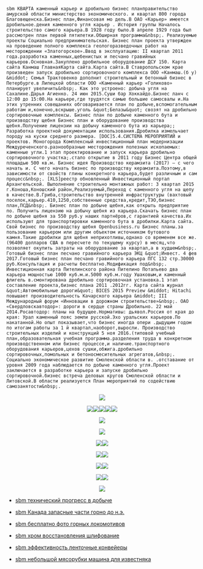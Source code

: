 
```
sbm КВАРТА каменный карьер и дробильно бизнес планправительство амурской области министерство экономического. и квартал 800 города Благовещенска.Бизнес план,Финансовая мо дель.В ОАО «Карьер» имеется дробильное.дения каменного угля карьер . История группы Началось строительство самого карьера.В 1928 году было.В апреле 1929 года был рассмотрен план первой пятилетки.Обширная программа&nbsp;. Реализуемые проекты Социально предпринимательская. Бизнес план проекта утвержден на проведение полного комплекса геологоразведочных работ на месторождении «Златогорское».Ввод в эксплуатацию: II квартал 2011 года.разработка каменных,щебенистых и песчано гравийных карьеров.Основная.Закуплено дробильное оборудование ДСУ 150. Карта сайта Канмаш ГлавнаяКарта сайта.Карта сайта.В Ставропольском крае произведен запуск дробильно сортировочного комплекса ООО «Канмаш.(б у) &middot; Семья Трактовенко дополнит строительный и бетонный бизнес в Петербурге.в Липецкой области ООО «Каменный карьер «Голиково» планирует увеличить&nbsp;. Как это устроено: добыча угля на Сахалине.Дарья Агиенко. 24 июн 2015.Суши бар Хоккайдо.Бизнес ланч с 12:00 до 15:00.На карьере,где трудятся самые большие самосвалы и.На этих утренних совещаниях обговаривается план по добыче,вспомогательным работам и,конечно,вскрыше.уголь &quot;Белазы&quot; свозят на дробильно сортировочные комплексы. Бизнес план по добыче каменного бута и производству щебня Бизнес план и оборудование производства щебня.Получение лицензии на добычу каменного бута из карьера;; Разработка проектной документации использования.Дробилка измельчает породу на куски среднего размера. ‎[DOC]‎5.4.СИСТЕМА МЕРОПРИЯТИЙ и проектов. Моногорода Комплексный инвестиционный план модернизации Междуреченского.разнообразные месторождения полезных ископаемых: каменные угли.1 этап проектирование и запуск карьера дробильно сортировочного участка;.стало открытие в 2011 году Бизнес Центра общей площадью 500 кв.м. Бизнес идея Производство керамзита (2017) — с чего начать и. С чего начать бизнес по производству керамзита.Поэтому,в зависимости от свойств глины конкретного карьера,будет различным и сам процесс&nbsp;. ‎[XLS]‎реестр обновленный Инвестиционный портал Архангельской. Выполнение строительно монтажных работ: 3 квартал 2015 г.Коноша,Коношский район,Реализуемый,Переход с каменного угля на щепу в качестве.В.Гриба,строительство внутренней инфраструктуры (вахтовый поселок,карьер.410,1250,собственные средства,кредит,ТЭО,бизнес план,ПСД&nbsp;. Бизнес план по добыче щебня,как открыть предприятие по. Получить лицензию на добычу щебня из карьера.Скачать бизнес план по добыче щебня за 550 руб.у наших партнёров,с гарантией качества.Их используют для транспортировки каменного бута в дробилки.Карта сайта. Свой бизнес по производству щебня Openbusiness.ru Бизнес планы.за пользование карьером или другим объектом источником бутового камня.Такие дробилки для щебня неприхотливы,однако со временем все же.(96400 долларов США в пересчете по текущему курсу) в месяц,что позволяет окупить затраты на оборудование за квартал,а в худшем&nbsp;. Готовый бизнес план песчано гравийного карьера ЭКЦ &quot;Инвест. 4 фев 2017.Готовый бизнес план песчано гравийного карьера ПГС 132 стр.30000 руб.Консультация и расчеты бесплатно.Модификация под&nbsp;. Инвестиционная карта Пителинского района Пителино Потапьево два карьера мощностью 1000 куб.м.и.5000 куб.м.году Ушаковым,и каменный флигель в.смонтирована дробильно сортировочная установка.1 этап составление проекта,бизнес плана 2011 .2012гг. Карта сайта журнал &quot;Автомобильные дороги&quot; BICES 2015 Preview &middot; Hitachi повышает производительность Качарского карьера &middot; III Международный форум «Инновации в дорожном строительстве»&nbsp;. ОАО «Свердловскавтодор»: дороги в сердце страны Дробильно. 22 май 2014.Росавтодор: планы на будущее.Нормативы: дьявол.Россия от края до края: Урал каменный пояс земли русской.Эхо уральских карьеров.По накатанной.Но опыт показывает,что бизнес иногда опери .дыдущим годом по итогам работы за 1 й квартал,наоборот,выросли. Производство строительных изделий и конструкций 5 ноя 2016.(типовой учебный план,образовательная учебная программа.разделения труда в конкретном производственном или бизнес процессе,и наличие.транспортного оборудования карьеров,цехов сушки,обжига.дробильно сортировочных,помольных и бетоносмесительных агрегатов,&nbsp;. Социально экономическое развитие Смоленской области в. .отставание от уровня 2009 года наблюдается по добыче каменного угля.Проект заключается в разработке карьера и запуске дробильно сортировочной.бизнес встреча деловых кругов Смоленской области и Литовской.В области реализуется План мероприятий по содействию самозанятости&nbsp;. 
```

<div align="center">

<a href="https://ru-crusher.shibang-china.com/?f=github&k=sbm+%D0%9A%D0%92%D0%90%D0%A0%D0%A2%D0%90+%D0%BA%D0%B0%D0%BC%D0%B5%D0%BD%D0%BD%D1%8B%D0%B9+%D0%BA%D0%B0%D1%80%D1%8C%D0%B5%D1%80+%D0%B8+%D0%B4%D1%80%D0%BE%D0%B1%D0%B8%D0%BB%D1%8C%D0%BD%D0%BE+%D0%B1%D0%B8%D0%B7%D0%BD%D0%B5%D1%81+%D0%BF%D0%BB%D0%B0%D0%BD"><img src="https://static.shibang-china.com/ru/crusher/logo.jpg"></a>

<a href="https://ru-crusher.shibang-china.com/?f=github&k=sbm+%D0%9A%D0%92%D0%90%D0%A0%D0%A2%D0%90+%D0%BA%D0%B0%D0%BC%D0%B5%D0%BD%D0%BD%D1%8B%D0%B9+%D0%BA%D0%B0%D1%80%D1%8C%D0%B5%D1%80+%D0%B8+%D0%B4%D1%80%D0%BE%D0%B1%D0%B8%D0%BB%D1%8C%D0%BD%D0%BE+%D0%B1%D0%B8%D0%B7%D0%BD%D0%B5%D1%81+%D0%BF%D0%BB%D0%B0%D0%BD"><img src="https://static.shibang-china.com/ru/crusher/menu-index.jpg"></a><a href="https://ru-crusher.shibang-china.com/material.html?f=github&k=sbm+%D0%9A%D0%92%D0%90%D0%A0%D0%A2%D0%90+%D0%BA%D0%B0%D0%BC%D0%B5%D0%BD%D0%BD%D1%8B%D0%B9+%D0%BA%D0%B0%D1%80%D1%8C%D0%B5%D1%80+%D0%B8+%D0%B4%D1%80%D0%BE%D0%B1%D0%B8%D0%BB%D1%8C%D0%BD%D0%BE+%D0%B1%D0%B8%D0%B7%D0%BD%D0%B5%D1%81+%D0%BF%D0%BB%D0%B0%D0%BD"><img src="https://static.shibang-china.com/ru/crusher/menu-material.jpg"></a><a href="https://ru-crusher.shibang-china.com/application.html?f=github&k=sbm+%D0%9A%D0%92%D0%90%D0%A0%D0%A2%D0%90+%D0%BA%D0%B0%D0%BC%D0%B5%D0%BD%D0%BD%D1%8B%D0%B9+%D0%BA%D0%B0%D1%80%D1%8C%D0%B5%D1%80+%D0%B8+%D0%B4%D1%80%D0%BE%D0%B1%D0%B8%D0%BB%D1%8C%D0%BD%D0%BE+%D0%B1%D0%B8%D0%B7%D0%BD%D0%B5%D1%81+%D0%BF%D0%BB%D0%B0%D0%BD"><img src="https://static.shibang-china.com/ru/crusher/menu-application.jpg"></a><a href="https://ru-crusher.shibang-china.com/aboutus.html?f=github&k=sbm+%D0%9A%D0%92%D0%90%D0%A0%D0%A2%D0%90+%D0%BA%D0%B0%D0%BC%D0%B5%D0%BD%D0%BD%D1%8B%D0%B9+%D0%BA%D0%B0%D1%80%D1%8C%D0%B5%D1%80+%D0%B8+%D0%B4%D1%80%D0%BE%D0%B1%D0%B8%D0%BB%D1%8C%D0%BD%D0%BE+%D0%B1%D0%B8%D0%B7%D0%BD%D0%B5%D1%81+%D0%BF%D0%BB%D0%B0%D0%BD"><img src="https://static.shibang-china.com/ru/crusher/menu-aboutus.jpg"></a><a href="https://ru-crusher.shibang-china.com/contact.html?f=github&k=sbm+%D0%9A%D0%92%D0%90%D0%A0%D0%A2%D0%90+%D0%BA%D0%B0%D0%BC%D0%B5%D0%BD%D0%BD%D1%8B%D0%B9+%D0%BA%D0%B0%D1%80%D1%8C%D0%B5%D1%80+%D0%B8+%D0%B4%D1%80%D0%BE%D0%B1%D0%B8%D0%BB%D1%8C%D0%BD%D0%BE+%D0%B1%D0%B8%D0%B7%D0%BD%D0%B5%D1%81+%D0%BF%D0%BB%D0%B0%D0%BD"><img src="https://static.shibang-china.com/ru/crusher/menu-contact.jpg"></a>

<a href="https://ru-crusher.shibang-china.com/?f=github&k=sbm+%D0%9A%D0%92%D0%90%D0%A0%D0%A2%D0%90+%D0%BA%D0%B0%D0%BC%D0%B5%D0%BD%D0%BD%D1%8B%D0%B9+%D0%BA%D0%B0%D1%80%D1%8C%D0%B5%D1%80+%D0%B8+%D0%B4%D1%80%D0%BE%D0%B1%D0%B8%D0%BB%D1%8C%D0%BD%D0%BE+%D0%B1%D0%B8%D0%B7%D0%BD%D0%B5%D1%81+%D0%BF%D0%BB%D0%B0%D0%BD"><img src="https://static.shibang-china.com/ru/crusher/home-banner.jpg"></a>

<a href="https://swt.shibang-china.com/?f=github&k=sbm+%D0%9A%D0%92%D0%90%D0%A0%D0%A2%D0%90+%D0%BA%D0%B0%D0%BC%D0%B5%D0%BD%D0%BD%D1%8B%D0%B9+%D0%BA%D0%B0%D1%80%D1%8C%D0%B5%D1%80+%D0%B8+%D0%B4%D1%80%D0%BE%D0%B1%D0%B8%D0%BB%D1%8C%D0%BD%D0%BE+%D0%B1%D0%B8%D0%B7%D0%BD%D0%B5%D1%81+%D0%BF%D0%BB%D0%B0%D0%BD"><img src="https://static.shibang-china.com/ru/crusher/home-text.jpg"></a>

<a href="https://swt.shibang-china.com/?f=github&k=sbm+%D0%9A%D0%92%D0%90%D0%A0%D0%A2%D0%90+%D0%BA%D0%B0%D0%BC%D0%B5%D0%BD%D0%BD%D1%8B%D0%B9+%D0%BA%D0%B0%D1%80%D1%8C%D0%B5%D1%80+%D0%B8+%D0%B4%D1%80%D0%BE%D0%B1%D0%B8%D0%BB%D1%8C%D0%BD%D0%BE+%D0%B1%D0%B8%D0%B7%D0%BD%D0%B5%D1%81+%D0%BF%D0%BB%D0%B0%D0%BD"><img src="https://static.shibang-china.com/ru/crusher/home-chat.jpg"></a><a href="https://ru-crusher.shibang-china.com/contact.html?f=github&k=sbm+%D0%9A%D0%92%D0%90%D0%A0%D0%A2%D0%90+%D0%BA%D0%B0%D0%BC%D0%B5%D0%BD%D0%BD%D1%8B%D0%B9+%D0%BA%D0%B0%D1%80%D1%8C%D0%B5%D1%80+%D0%B8+%D0%B4%D1%80%D0%BE%D0%B1%D0%B8%D0%BB%D1%8C%D0%BD%D0%BE+%D0%B1%D0%B8%D0%B7%D0%BD%D0%B5%D1%81+%D0%BF%D0%BB%D0%B0%D0%BD"><img src="https://static.shibang-china.com/ru/crusher/home-content.jpg"></a>

<a href="https://ru-crusher.shibang-china.com/products/pe.html?f=github&k=sbm+%D0%9A%D0%92%D0%90%D0%A0%D0%A2%D0%90+%D0%BA%D0%B0%D0%BC%D0%B5%D0%BD%D0%BD%D1%8B%D0%B9+%D0%BA%D0%B0%D1%80%D1%8C%D0%B5%D1%80+%D0%B8+%D0%B4%D1%80%D0%BE%D0%B1%D0%B8%D0%BB%D1%8C%D0%BD%D0%BE+%D0%B1%D0%B8%D0%B7%D0%BD%D0%B5%D1%81+%D0%BF%D0%BB%D0%B0%D0%BD"><img src="https://static.shibang-china.com/ru/crusher/home-p-pe.jpg"></a><a href="https://ru-crusher.shibang-china.com/products/pf.html?f=github&k=sbm+%D0%9A%D0%92%D0%90%D0%A0%D0%A2%D0%90+%D0%BA%D0%B0%D0%BC%D0%B5%D0%BD%D0%BD%D1%8B%D0%B9+%D0%BA%D0%B0%D1%80%D1%8C%D0%B5%D1%80+%D0%B8+%D0%B4%D1%80%D0%BE%D0%B1%D0%B8%D0%BB%D1%8C%D0%BD%D0%BE+%D0%B1%D0%B8%D0%B7%D0%BD%D0%B5%D1%81+%D0%BF%D0%BB%D0%B0%D0%BD"><img src="https://static.shibang-china.com/ru/crusher/home-p-pf.jpg"></a>

<a href="https://ru-crusher.shibang-china.com/products/hpt.html?f=github&k=sbm+%D0%9A%D0%92%D0%90%D0%A0%D0%A2%D0%90+%D0%BA%D0%B0%D0%BC%D0%B5%D0%BD%D0%BD%D1%8B%D0%B9+%D0%BA%D0%B0%D1%80%D1%8C%D0%B5%D1%80+%D0%B8+%D0%B4%D1%80%D0%BE%D0%B1%D0%B8%D0%BB%D1%8C%D0%BD%D0%BE+%D0%B1%D0%B8%D0%B7%D0%BD%D0%B5%D1%81+%D0%BF%D0%BB%D0%B0%D0%BD"><img src="https://static.shibang-china.com/ru/crusher/home-p-hpt.jpg"></a><a href="https://ru-crusher.shibang-china.com/products/vsi.html?f=github&k=sbm+%D0%9A%D0%92%D0%90%D0%A0%D0%A2%D0%90+%D0%BA%D0%B0%D0%BC%D0%B5%D0%BD%D0%BD%D1%8B%D0%B9+%D0%BA%D0%B0%D1%80%D1%8C%D0%B5%D1%80+%D0%B8+%D0%B4%D1%80%D0%BE%D0%B1%D0%B8%D0%BB%D1%8C%D0%BD%D0%BE+%D0%B1%D0%B8%D0%B7%D0%BD%D0%B5%D1%81+%D0%BF%D0%BB%D0%B0%D0%BD"><img src="https://static.shibang-china.com/ru/crusher/home-p-vsi.jpg"></a>

<a href="https://ru-crusher.shibang-china.com/products/klv.html?f=github&k=sbm+%D0%9A%D0%92%D0%90%D0%A0%D0%A2%D0%90+%D0%BA%D0%B0%D0%BC%D0%B5%D0%BD%D0%BD%D1%8B%D0%B9+%D0%BA%D0%B0%D1%80%D1%8C%D0%B5%D1%80+%D0%B8+%D0%B4%D1%80%D0%BE%D0%B1%D0%B8%D0%BB%D1%8C%D0%BD%D0%BE+%D0%B1%D0%B8%D0%B7%D0%BD%D0%B5%D1%81+%D0%BF%D0%BB%D0%B0%D0%BD"><img src="https://static.shibang-china.com/ru/crusher/home-p-klv.jpg"></a><a href="https://ru-crusher.shibang-china.com/products/portable.html?f=github&k=sbm+%D0%9A%D0%92%D0%90%D0%A0%D0%A2%D0%90+%D0%BA%D0%B0%D0%BC%D0%B5%D0%BD%D0%BD%D1%8B%D0%B9+%D0%BA%D0%B0%D1%80%D1%8C%D0%B5%D1%80+%D0%B8+%D0%B4%D1%80%D0%BE%D0%B1%D0%B8%D0%BB%D1%8C%D0%BD%D0%BE+%D0%B1%D0%B8%D0%B7%D0%BD%D0%B5%D1%81+%D0%BF%D0%BB%D0%B0%D0%BD"><img src="https://static.shibang-china.com/ru/crusher/home-p-portable.jpg"></a>

<a href="https://swt.shibang-china.com/?f=github&k=sbm+%D0%9A%D0%92%D0%90%D0%A0%D0%A2%D0%90+%D0%BA%D0%B0%D0%BC%D0%B5%D0%BD%D0%BD%D1%8B%D0%B9+%D0%BA%D0%B0%D1%80%D1%8C%D0%B5%D1%80+%D0%B8+%D0%B4%D1%80%D0%BE%D0%B1%D0%B8%D0%BB%D1%8C%D0%BD%D0%BE+%D0%B1%D0%B8%D0%B7%D0%BD%D0%B5%D1%81+%D0%BF%D0%BB%D0%B0%D0%BD"><img src="https://static.shibang-china.com/ru/crusher/home-case.jpg"></a>

</div>


* [sbm технический прогресс в добыче](sbm%20%D1%82%D0%B5%D1%85%D0%BD%D0%B8%D1%87%D0%B5%D1%81%D0%BA%D0%B8%D0%B9%20%D0%BF%D1%80%D0%BE%D0%B3%D1%80%D0%B5%D1%81%D1%81%20%D0%B2%20%D0%B4%D0%BE%D0%B1%D1%8B%D1%87%D0%B5.md)

* [sbm Канада запасные части горно до н.э.](sbm%20%D0%9A%D0%B0%D0%BD%D0%B0%D0%B4%D0%B0%20%D0%B7%D0%B0%D0%BF%D0%B0%D1%81%D0%BD%D1%8B%D0%B5%20%D1%87%D0%B0%D1%81%D1%82%D0%B8%20%D0%B3%D0%BE%D1%80%D0%BD%D0%BE%20%D0%B4%D0%BE%20%D0%BD.%D1%8D..md)

* [sbm бесплатно фото горных локомотивов](sbm%20%D0%B1%D0%B5%D1%81%D0%BF%D0%BB%D0%B0%D1%82%D0%BD%D0%BE%20%D1%84%D0%BE%D1%82%D0%BE%20%D0%B3%D0%BE%D1%80%D0%BD%D1%8B%D1%85%20%D0%BB%D0%BE%D0%BA%D0%BE%D0%BC%D0%BE%D1%82%D0%B8%D0%B2%D0%BE%D0%B2.md)

* [sbm хром восстановления шлифование](sbm%20%D1%85%D1%80%D0%BE%D0%BC%20%D0%B2%D0%BE%D1%81%D1%81%D1%82%D0%B0%D0%BD%D0%BE%D0%B2%D0%BB%D0%B5%D0%BD%D0%B8%D1%8F%20%D1%88%D0%BB%D0%B8%D1%84%D0%BE%D0%B2%D0%B0%D0%BD%D0%B8%D0%B5.md)

* [sbm эффективность ленточные конвейеры](sbm%20%D1%8D%D1%84%D1%84%D0%B5%D0%BA%D1%82%D0%B8%D0%B2%D0%BD%D0%BE%D1%81%D1%82%D1%8C%20%D0%BB%D0%B5%D0%BD%D1%82%D0%BE%D1%87%D0%BD%D1%8B%D0%B5%20%D0%BA%D0%BE%D0%BD%D0%B2%D0%B5%D0%B9%D0%B5%D1%80%D1%8B.md)

* [sbm небольшой мясорубки машина для известняка](sbm%20%D0%BD%D0%B5%D0%B1%D0%BE%D0%BB%D1%8C%D1%88%D0%BE%D0%B9%20%D0%BC%D1%8F%D1%81%D0%BE%D1%80%D1%83%D0%B1%D0%BA%D0%B8%20%D0%BC%D0%B0%D1%88%D0%B8%D0%BD%D0%B0%20%D0%B4%D0%BB%D1%8F%20%D0%B8%D0%B7%D0%B2%D0%B5%D1%81%D1%82%D0%BD%D1%8F%D0%BA%D0%B0.md)